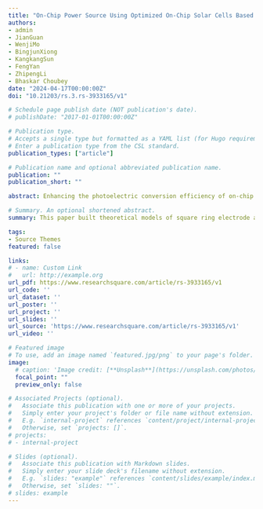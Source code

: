 ```yaml
---
title: "On-Chip Power Source Using Optimized On-Chip Solar Cells Based on a Standard Bulk CMOS Process for Single-Chip Self-Powered Smart Microsensors"
authors:
- admin
- JianGuan
- WenjiMo
- BingjunXiong
- KangkangSun
- FengYan
- ZhipengLi
- Bhaskar Choubey
date: "2024-04-17T00:00:00Z"
doi: "10.21203/rs.3.rs-3933165/v1"

# Schedule page publish date (NOT publication's date).
# publishDate: "2017-01-01T00:00:00Z"

# Publication type.
# Accepts a single type but formatted as a YAML list (for Hugo requirements).
# Enter a publication type from the CSL standard.
publication_types: ["article"]

# Publication name and optional abbreviated publication name.
publication: ""
publication_short: ""

abstract: Enhancing the photoelectric conversion efficiency of on-chip solar cells is important for the realization of self-powered smart microsensors. The surface electrode models for the on-chip solar cell based on CMOS process is constructed. It is verified by simulations and measurements that square ring electrode (RE) and center electrode (CE) don’t cause significant differences in the internal resistance of solar cells. Adopting the CEs instead of the REs can significantly reduce the shadowing effect of surface electrodes. To solve the problem of light blockage caused by the metal interconnections in the segmented solar cells, highly doped regions are used to replace some of the metal interconnections. A 0.01mm2 segmented triple-well on-chip solar cells with the CEs and highly doped region as interconnection is fabricated using a standard 0.18 μm CMOS process. Measurement results show a 25.79% photoelectric conversion efficiency under solar simulator illuminations and has a 17.49% improvement compared to the conventional design. Utilizing the proposed solar cells, an on-chip energy harvesting power source has been realized, achieving a maximum conversion efficiency of 10.20% from incident solar power to voltage output power. Despite variations in illumination and load, this power source is able to maintain a relatively stable output voltage of 1 V.

# Summary. An optional shortened abstract.
summary: This paper built theoretical models of square ring electrode and center electrode for the on-chip solar cells first. 

tags:
- Source Themes
featured: false

links:
# - name: Custom Link
#   url: http://example.org
url_pdf: https://www.researchsquare.com/article/rs-3933165/v1
url_code: ''
url_dataset: ''
url_poster: ''
url_project: ''
url_slides: ''
url_source: 'https://www.researchsquare.com/article/rs-3933165/v1'
url_video: ''

# Featured image
# To use, add an image named `featured.jpg/png` to your page's folder. 
image:
  # caption: 'Image credit: [**Unsplash**](https://unsplash.com/photos/s9CC2SKySJM)'
  focal_point: ""
  preview_only: false

# Associated Projects (optional).
#   Associate this publication with one or more of your projects.
#   Simply enter your project's folder or file name without extension.
#   E.g. `internal-project` references `content/project/internal-project/index.md`.
#   Otherwise, set `projects: []`.
# projects:
# - internal-project

# Slides (optional).
#   Associate this publication with Markdown slides.
#   Simply enter your slide deck's filename without extension.
#   E.g. `slides: "example"` references `content/slides/example/index.md`.
#   Otherwise, set `slides: ""`.
# slides: example
---
```


<!-- {{% callout note %}}
Create your slides in Markdown - click the *Slides* button to check out the example.
{{% /callout %}}

Add the publication's **full text** or **supplementary notes** here. You can use rich formatting such as including [code, math, and images](https://docs.hugoblox.com/content/writing-markdown-latex/). -->
